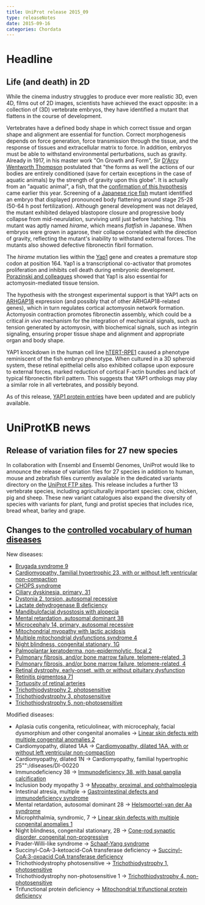 ```yaml
---
title: UniProt release 2015_09
type: releaseNotes
date: 2015-09-16
categories: Chordata
---
```


# Headline

## Life (and death) in 2D

While the cinema industry struggles to produce ever more realistic 3D, even 4D, films out of 2D images, scientists have achieved the exact opposite: in a collection of (3D) vertebrate embryos, they have identified a mutant that flattens in the course of development.

Vertebrates have a defined body shape in which correct tissue and organ shape and alignment are essential for function. Correct morphogenesis depends on force generation, force transmission through the tissue, and the response of tissues and extracellular matrix to force. In addition, embryos must be able to withstand environmental perturbations, such as gravity. Already in 1917, in his master work "On Growth and Form", Sir [D'Arcy Wentworth Thompson](https://en.wikipedia.org/wiki/D%27Arcy_Wentworth_Thompson) postulated that "the forms as well the actions of our bodies are entirely conditioned (save for certain exceptions in the case of aquatic animals) by the strength of gravity upon this globe". It is actually from an "aquatic animal", a fish, that the [confirmation of this hypothesis](http://www.ncbi.nlm.nih.gov/pubmed/25778702) came earlier this year. Screening of a [Japanese rice fish](https://www.uniprot.org/taxonomy/8090) mutant identified an embryo that displayed pronounced body flattening around stage 25-28 (50-64 h post fertilization). Although general development was not delayed, the mutant exhibited delayed blastopore closure and progressive body collapse from mid-neurulation, surviving until just before hatching. This mutant was aptly named _hirame_, which means _flatfish_ in Japanese. When embryos were grown in agarose, their collapse correlated with the direction of gravity, reflecting the mutant's inability to withstand external forces. The mutants also showed defective fibronectin fibril formation.

The _hirame_ mutation lies within the [Yap1](https://www.uniprot.org/uniprotkb/H2LBU8) gene and creates a premature stop codon at position 164. Yap1 is a transcriptional co-activator that promotes proliferation and inhibits cell death during embryonic development. [Porazinski and colleagues](http://www.ncbi.nlm.nih.gov/pubmed/25778702) showed that Yap1 is also essential for actomyosin-mediated tissue tension.

The hypothesis with the strongest experimental support is that YAP1 acts on [ARHGAP18](https://www.uniprot.org/uniprotkb?query=accession:Q8N392+OR+accession:Q8K0Q5) expression (and possibly that of other ARHGAP18-related genes), which in turn regulates cortical actomyosin network formation. Actomyosin contraction promotes fibronectin assembly, which could be a critical _in vivo_ mechanism for the integration of mechanical signals, such as tension generated by actomyosin, with biochemical signals, such as integrin signaling, ensuring proper tissue shape and alignment and appropriate organ and body shape.

YAP1 knockdown in the human cell line [hTERT-RPE1](https://web.expasy.org/cellosaurus/CVCL_4388) caused a phenotype reminiscent of the fish embryo phenotype. When cultured in a 3D spheroid system, these retinal epithelial cells also exhibited collapse upon exposure to external forces, marked reduction of cortical F-actin bundles and lack of typical fibronectin fibril pattern. This suggests that YAP1 orthologs may play a similar role in all vertebrates, and possibly beyond.

As of this release, [YAP1 protein entries](https://www.uniprot.org/uniprotkb?query=accession:P46937+OR+accession:P46938+OR+accession:Q2EJA0+OR+accession:P46936+OR+accession:Q1L8J7+OR+accession:H2LBU8+AND+accession:D6C652+OR+accession:Q32NJ6) have been updated and are publicly available.

# UniProtKB news

## Release of variation files for 27 new species

In collaboration with Ensembl and Ensembl Genomes, UniProt would like to announce the release of variation files for 27 species in addition to human, mouse and zebrafish files currently available in the dedicated variants directory on the [UniProt FTP sites](ftp://ftp.uniprot.org/pub/databases/uniprot/current_release/knowledgebase/variants/). This release includes a further 13 vertebrate species, including agriculturally important species: cow, chicken, pig and sheep. These new variant catalogues also expand the diversity of species with variants for plant, fungi and protist species that includes rice, bread wheat, barley and grape.

## Changes to the [controlled vocabulary of human diseases](https://ftp.uniprot.org/pub/databases/uniprot/current_release/knowledgebase/complete/docs/humdisease)

New diseases:

- [Brugada syndrome 9](https://www.uniprot.org/diseases/DI-04444)
- [Cardiomyopathy, familial hypertrophic 23, with or without left ventricular non-compaction](https://www.uniprot.org/diseases/DI-04440)
- [CHOPS syndrome](https://www.uniprot.org/diseases/DI-04427)
- [Ciliary dyskinesia, primary, 31](https://www.uniprot.org/diseases/DI-04428)
- [Dystonia 2, torsion, autosomal recessive](https://www.uniprot.org/diseases/DI-04436)
- [Lactate dehydrogenase B deficiency](https://www.uniprot.org/diseases/DI-04441)
- [Mandibulofacial dysostosis with alopecia](https://www.uniprot.org/diseases/DI-04426)
- [Mental retardation, autosomal dominant 38](https://www.uniprot.org/diseases/DI-04443)
- [Microcephaly 14, primary, autosomal recessive](https://www.uniprot.org/diseases/DI-04446)
- [Mitochondrial myopathy with lactic acidosis](https://www.uniprot.org/diseases/DI-04438)
- [Multiple mitochondrial dysfunctions syndrome 4](https://www.uniprot.org/diseases/DI-04429)
- [Night blindness, congenital stationary, 1G](https://www.uniprot.org/diseases/DI-04432)
- [Palmoplantar keratoderma, non-epidermolytic, focal 2](https://www.uniprot.org/diseases/DI-04445)
- [Pulmonary fibrosis, and/or bone marrow failure, telomere-related, 3](https://www.uniprot.org/diseases/DI-04431)
- [Pulmonary fibrosis, and/or bone marrow failure, telomere-related, 4](https://www.uniprot.org/diseases/DI-04430)
- [Retinal dystrophy, early-onset, with or without pituitary dysfunction](https://www.uniprot.org/diseases/DI-04439)
- [Retinitis pigmentosa 71](https://www.uniprot.org/diseases/DI-04435)
- [Tortuosity of retinal arteries](https://www.uniprot.org/diseases/DI-04437)
- [Trichothiodystrophy 2, photosensitive](https://www.uniprot.org/diseases/DI-04433)
- [Trichothiodystrophy 3, photosensitive](https://www.uniprot.org/diseases/DI-04434)
- [Trichothiodystrophy 5, non-photosensitive](https://www.uniprot.org/diseases/DI-04442)

Modified diseases:

- Aplasia cutis congenita, reticulolinear, with microcephaly, facial dysmorphism and other congenital anomalies -&gt; [Linear skin defects with multiple congenital anomalies 2](https://www.uniprot.org/diseases/DI-03628)
- Cardiomyopathy, dilated 1AA -&gt; [Cardiomyopathy, dilated 1AA, with or without left ventricular non-compaction](https://www.uniprot.org/diseases/DI-00211)
- Cardiomyopathy, dilated 1N -&gt; Cardiomyopathy, familial hypertrophic 25"":/diseases/DI-00220
- Immunodeficiency 38 -&gt; [Immunodeficiency 38, with basal ganglia calcification](https://www.uniprot.org/diseases/DI-04280)
- Inclusion body myopathy 3 -&gt; [Myopathy, proximal, and ophthalmoplegia](https://www.uniprot.org/diseases/DI-01816)
- Intestinal atresia, multiple -&gt; [Gastrointestinal defects and immunodeficiency syndrome](https://www.uniprot.org/diseases/DI-03733)
- Mental retardation, autosomal dominant 28 -&gt; [Helsmoortel-van der Aa syndrome](https://www.uniprot.org/diseases/DI-04149)
- Microphthalmia, syndromic, 7 -&gt; [Linear skin defects with multiple congenital anomalies 1](https://www.uniprot.org/diseases/DI-00765)
- Night blindness, congenital stationary, 2B -&gt; [Cone-rod synaptic disorder, congenital non-progressive](https://www.uniprot.org/diseases/DI-00378)
- Prader-Willi-like syndrome -&gt; [Schaaf-Yang syndrome](https://www.uniprot.org/diseases/DI-03984)
- Succinyl-CoA-3-ketoacid-CoA transferase deficiency -&gt; [Succinyl-CoA:3-oxoacid CoA transferase deficiency](https://www.uniprot.org/diseases/DI-01863)
- Trichothiodystrophy photosensitive -&gt; [Trichothiodystrophy 1, photosensitive](https://www.uniprot.org/diseases/DI-01104)
- Trichothiodystrophy non-photosensitive 1 -&gt; [Trichothiodystrophy 4, non-photosensitive](https://www.uniprot.org/diseases/DI-01105)
- Trifunctional protein deficiency -&gt; [Mitochondrial trifunctional protein deficiency](https://www.uniprot.org/diseases/DI-02388)
